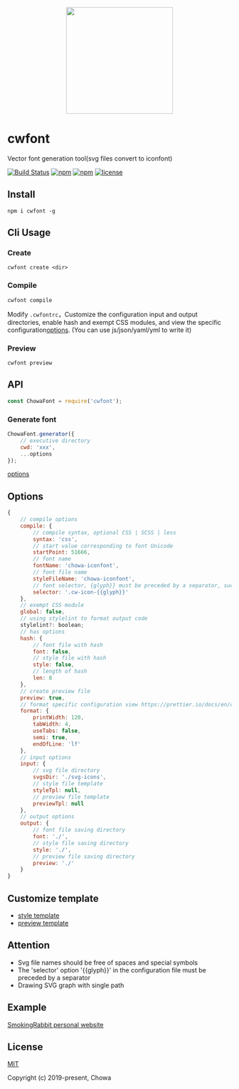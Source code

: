 <p align="center">
    <img src="http://upload.ouliu.net/i/202001081600304i7x6.png" width="240">
</p>


# cwfont

Vector font generation tool(svg files convert to iconfont)

[![Build Status](https://travis-ci.org/chowa/cwfont.svg?branch=master)](https://travis-ci.org/chowa/cwfont)
[![npm](https://img.shields.io/npm/v/cwfont.svg)](https://www.npmjs.com/package/cwfont)
[![npm](https://img.shields.io/npm/dm/cwfont.svg)](https://www.npmjs.com/package/cwfont)
[![license](https://img.shields.io/github/license/mashape/apistatus.svg?maxAge=2592000)](https://opensource.org/licenses/MIT)

## Install

```
npm i cwfont -g
```

## Cli Usage

### Create

```
cwfont create <dir>
```

### Compile

```
cwfont compile
```

Modify `.cwfontrc`，Customize the configuration input and output directories, enable hash and exempt CSS modules, and view the specific configuration[options](#options). (You can use js/json/yaml/yml to write it)

### Preview

```
cwfont preview
```

## API

```js
const ChowaFont = require('cwfont');
```

### Generate font

```js
ChowaFont.generator({
    // executive directory
    cwd: 'xxx',
    ...options
});
```

[options](#options)

## Options

```js
{
    // compile options
    compile: {
        // compile syntax, optional CSS | SCSS | less
        syntax: 'css',
        // start value corresponding to font Unicode
        startPoint: 51666,
        // font name
        fontName: 'chowa-iconfont',
        // font file name
        styleFileName: 'chowa-iconfont',
        // font selector, {glyph}} must be preceded by a separator, such as: -
        selector: '.cw-icon-{{glyph}}'
    },
    // exempt CSS module
    global: false,
    // using stylelint to format output code
    stylelint?: boolean;
    // has options
    hash: {
        // font file with hash
        font: false,
        // style file with hash
        style: false,
        // length of hash
        len: 8
    },
    // create preview file
    preview: true,
    // format specific configuration view https://prettier.io/docs/en/options.html
    format: {
        printWidth: 120,
        tabWidth: 4,
        useTabs: false,
        semi: true,
        endOfLine: 'lf'
    },
    // input options
    input: {
        // svg file directory
        svgsDir: './svg-icons',
        // style file template
        styleTpl: null,
        // preview file template
        previewTpl: null
    },
    // output options
    output: {
        // font file saving directory
        font: './',
        // style file saving directory
        style: './',
        // preview file saving directory
        preview: './'
    }
}
```

## Customize template

* [style template](src/template/style.tpl)
* [preview template](src/template/preview.tpl)

## Attention

* Svg file names should be free of spaces and special symbols
* The 'selector' option '{{glyph}}' in the configuration file must be preceded by a separator
* Drawing SVG graph with single path

## Example

[ SmokingRabbit personal website ](https://github.com/SmokingRabbit/SmokingRabbit.github.io)

## License

[MIT](http://opensource.org/licenses/MIT)

Copyright (c) 2019-present, Chowa
